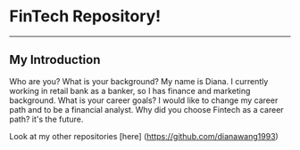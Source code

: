 # FinTech Repository!
---
## My Introduction


Who are you? What is your background? 
My name is Diana. I currently working in retail bank as a banker, so I has finance and marketing background. 
What is your career goals? 
I would like to change my career path and to be a financial analyst.
Why did you choose Fintech as a career path? 
it's the future. 

Look at my other repositories [here] (https://github.com/dianawang1993)
